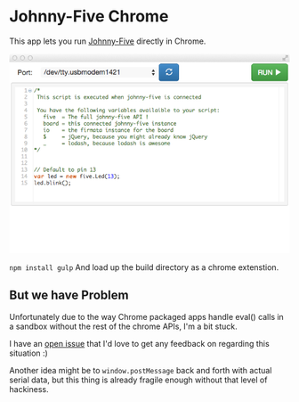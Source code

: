 Johnny-Five Chrome
=======

This app lets you run [Johnny-Five](https://github.com/rwaldron/johnny-five) directly in Chrome.

![Screenshot](screenshot.png)

`
npm install
gulp
`
And load up the build directory as a chrome extenstion.

## But we have Problem

Unfortunately due to the way Chrome packaged apps handle eval() calls in a sandbox without the rest of the chrome APIs, I'm a bit stuck.

I have an [open issue](https://code.google.com/p/chromium/issues/detail?id=424659) that I'd love to get any feedback on regarding this situation :)


Another idea might be to `window.postMessage` back and forth with actual serial data, but this thing is already fragile enough without that level of hackiness.
